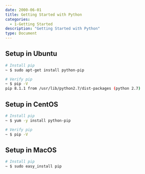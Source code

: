```yaml
---
date: 2000-06-01
title: Getting Started with Python
categories:
  - 1-Getting Started
description: "Getting Started with Python"
type: Document
---
```


## Setup in Ubuntu

~~~ bash
# Install pip 
~ $ sudo apt-get install python-pip

# Verify pip 
~ $ pip -V
pip 8.1.1 from /usr/lib/python2.7/dist-packages (python 2.7)
~~~

## Setup in CentOS

~~~ bash
# Install pip
~ $ yum -y install python-pip

# Verify pip
~ $ pip -V
~~~

## Setup in MacOS

~~~ bash
# Install pip
~ $ sudo easy_install pip
~~~

